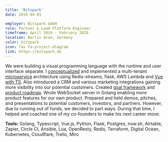 ```yaml
---
title: 'Bitspark'
date: 2019-04-01

employer: Bitspark GmbH
role: Partner & Lead Platform Engineer
timeframe: April 2019 - February 2020
location: Berlin Area, Germany
color: bitspark
icon: fas fa-project-diagram
link: https://bitspark.de
---
```


We were building a visual programming language with the runtime and user interface separate. I [conceptualized](https://twitter.com/Bitspark/status/1141976557852024833) and implemented a multi-tenant [microservice](https://twitter.com/Bitspark/status/1155728667978424320) architecture using Redis-streams, flask, AWS Lambda and [Vue with TS](https://twitter.com/Bitspark/status/1206914206613815297). Also introduced a CRM and various marketing integrations gaining more visibility into our potential customers. Created [goal framework](https://twitter.com/Bitspark/status/1110151359548932096) and [product roadmap](https://twitter.com/Bitspark/status/1140580614061662208). Wrote WebSocket server in Golang enabling more product features for our own product. Prepared and held demos, pitches, and presentations to potential customers, investors, and partners. However, due to running out of funds, we decided to part ways. During that time, I helped and coached one of my co-founders to make his next career move.

**Tools:** <span class="text-monospaced">Golang, Typescript, Vue.js, Python, Flask, Postgres, now.sh, Airtable, Zapier, Circle CI, Ansible, Lua, OpenResty, Redis, Terraform, Digital Ocean, Kubernetes, Cloudflare, Trello, Miro</span>
